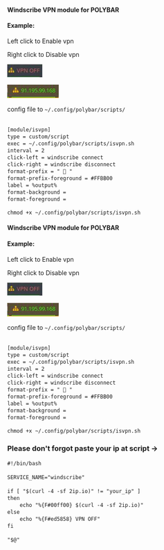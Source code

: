 #### Windscribe VPN module for POLYBAR

#### Example:

Left click to Enable vpn

Right click to Disable vpn

![](demo/vpn-off.jpg)

![](demo/vpn-on.jpg)

config file to `~/.config/polybar/scripts/`

```

[module/isvpn]
type = custom/script
exec = ~/.config/polybar/scripts/isvpn.sh
interval = 2
click-left = windscribe connect
click-right = windscribe disconnect
format-prefix = "  "
format-prefix-foreground = #FFBB00
label = %output%
format-background = 
format-foreground = 

```

` chmod +x ~/.config/polybar/scripts/isvpn.sh `



#### Windscribe VPN module for POLYBAR

#### Example:

Left click to Enable vpn

Right click to Disable vpn

![](demo/vpn-off.jpg)

![](demo/vpn-on.jpg)

config file to `~/.config/polybar/scripts/`

```

[module/isvpn]
type = custom/script
exec = ~/.config/polybar/scripts/isvpn.sh
interval = 2
click-left = windscribe connect
click-right = windscribe disconnect
format-prefix = "  "
format-prefix-foreground = #FFBB00
label = %output%
format-background = 
format-foreground = 

```

` chmod +x ~/.config/polybar/scripts/isvpn.sh `

### Please don't forgot paste your ip at script ->

```
#!/bin/bash

SERVICE_NAME="windscribe"

if [ "$(curl -4 -sf 2ip.io)" != "your_ip" ]
then
    echo "%{F#00ff00} $(curl -4 -sf 2ip.io)"
else
    echo "%{F#ed5858} VPN OFF"
fi

"$@"
```
